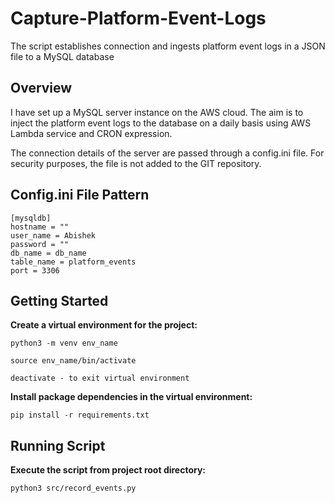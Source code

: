 # Capture-Platform-Event-Logs
The script establishes connection and ingests platform event logs in a JSON file to a MySQL database

## Overview

I have set up a MySQL server instance on the AWS cloud. The aim is to inject the platform event logs to the database on a daily basis using AWS Lambda service and CRON expression. 

The connection details of the server are passed through a config.ini file. For security purposes, the file is not added to the GIT repository.

## Config.ini File Pattern

```
[mysqldb]
hostname = ""
user_name = Abishek
password = ""
db_name = db_name
table_name = platform_events
port = 3306
```

## Getting Started

**Create a virtual environment for the project:**


```
python3 -m venv env_name

source env_name/bin/activate

deactivate - to exit virtual environment  
```

**Install package dependencies in the virtual environment:**
```
pip install -r requirements.txt
```

## Running Script

**Execute the script from project root directory:**
```
python3 src/record_events.py
```

